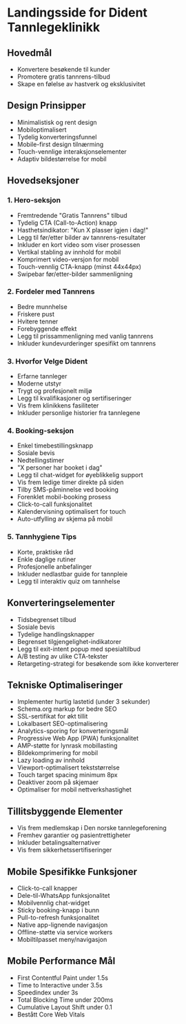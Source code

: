 # Landingsside for Dident Tannlegeklinikk

## Hovedmål
- Konvertere besøkende til kunder
- Promotere gratis tannrens-tilbud
- Skape en følelse av hastverk og eksklusivitet

## Design Prinsipper
- Minimalistisk og rent design
- Mobiloptimalisert
- Tydelig konverteringsfunnel
- Mobile-first design tilnærming
- Touch-vennlige interaksjonselementer
- Adaptiv bildestørrelse for mobil

## Hovedseksjoner

### 1. Hero-seksjon
- Fremtredende "Gratis Tannrens" tilbud
- Tydelig CTA (Call-to-Action) knapp
- Hasthetsindikator: "Kun X plasser igjen i dag!"
- Legg til før/etter bilder av tannrens-resultater
- Inkluder en kort video som viser prosessen
- Vertikal stabling av innhold for mobil
- Komprimert video-versjon for mobil
- Touch-vennlig CTA-knapp (minst 44x44px)
- Swipebar før/etter-bilder sammenligning

### 2. Fordeler med Tannrens
- Bedre munnhelse
- Friskere pust
- Hvitere tenner
- Forebyggende effekt
- Legg til prissammenligning med vanlig tannrens
- Inkluder kundevurderinger spesifikt om tannrens

### 3. Hvorfor Velge Dident
- Erfarne tannleger
- Moderne utstyr
- Trygt og profesjonelt miljø
- Legg til kvalifikasjoner og sertifiseringer
- Vis frem klinikkens fasiliteter
- Inkluder personlige historier fra tannlegene

### 4. Booking-seksjon
- Enkel timebestillingsknapp
- Sosiale bevis
- Nedtellingstimer
- "X personer har booket i dag"
- Legg til chat-widget for øyeblikkelig support
- Vis frem ledige timer direkte på siden
- Tilby SMS-påminnelse ved booking
- Forenklet mobil-booking prosess
- Click-to-call funksjonalitet
- Kalendervisning optimalisert for touch
- Auto-utfylling av skjema på mobil

### 5. Tannhygiene Tips
- Korte, praktiske råd
- Enkle daglige rutiner
- Profesjonelle anbefalinger
- Inkluder nedlastbar guide for tannpleie
- Legg til interaktiv quiz om tannhelse

## Konverteringselementer
- Tidsbegrenset tilbud
- Sosiale bevis
- Tydelige handlingsknapper
- Begrenset tilgjengelighet-indikatorer
- Legg til exit-intent popup med spesialtilbud
- A/B testing av ulike CTA-tekster
- Retargeting-strategi for besøkende som ikke konverterer

## Tekniske Optimaliseringer
- Implementer hurtig lastetid (under 3 sekunder)
- Schema.org markup for bedre SEO
- SSL-sertifikat for økt tillit
- Lokalbasert SEO-optimalisering
- Analytics-sporing for konverteringsmål
- Progressive Web App (PWA) funksjonalitet
- AMP-støtte for lynrask mobillasting
- Bildekomprimering for mobil
- Lazy loading av innhold
- Viewport-optimalisert tekststørrelse
- Touch target spacing minimum 8px
- Deaktiver zoom på skjemaer
- Optimaliser for mobil nettverkshastighet

## Tillitsbyggende Elementer
- Vis frem medlemskap i Den norske tannlegeforening
- Fremhev garantier og pasientrettigheter
- Inkluder betalingsalternativer
- Vis frem sikkerhetssertifiseringer

## Mobile Spesifikke Funksjoner
- Click-to-call knapper
- Dele-til-WhatsApp funksjonalitet
- Mobilvennlig chat-widget
- Sticky booking-knapp i bunn
- Pull-to-refresh funksjonalitet
- Native app-lignende navigasjon
- Offline-støtte via service workers
- Mobiltilpasset meny/navigasjon

## Mobile Performance Mål
- First Contentful Paint under 1.5s
- Time to Interactive under 3.5s
- Speedindex under 3s
- Total Blocking Time under 200ms
- Cumulative Layout Shift under 0.1
- Bestått Core Web Vitals 